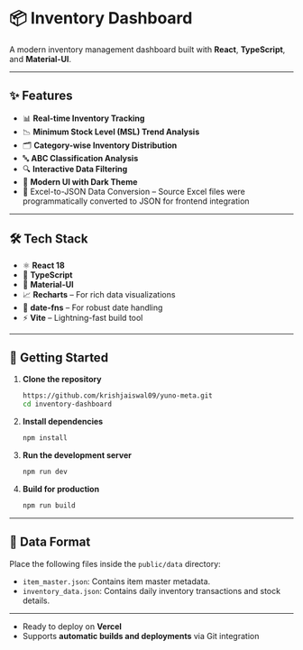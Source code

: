 # 📦 Inventory Dashboard

A modern inventory management dashboard built with **React**, **TypeScript**, and **Material-UI**.

---

## ✨ Features

* 📊 **Real-time Inventory Tracking**
* 📉 **Minimum Stock Level (MSL) Trend Analysis**
* 🗂️ **Category-wise Inventory Distribution** 
* 🔤 **ABC Classification Analysis**
* 🔍 **Interactive Data Filtering**
* 🌙 **Modern UI with Dark Theme**
* 🔄 Excel-to-JSON Data Conversion – Source Excel files were programmatically converted to JSON for frontend integration

---

## 🛠️ Tech Stack

* ⚛️ **React 18**
* 🧠 **TypeScript**
* 🎨 **Material-UI**
* 📈 **Recharts** – For rich data visualizations
* 📅 **date-fns** – For robust date handling
* ⚡ **Vite** – Lightning-fast build tool

---

## 🚀 Getting Started

1. **Clone the repository**

   ```bash
   https://github.com/krishjaiswal09/yuno-meta.git
   cd inventory-dashboard
   ```

2. **Install dependencies**

   ```bash
   npm install
   ```

3. **Run the development server**

   ```bash
   npm run dev
   ```

4. **Build for production**

   ```bash
   npm run build
   ```

---

## 📁 Data Format

Place the following files inside the `public/data` directory:

* `item_master.json`: Contains item master metadata.
* `inventory_data.json`: Contains daily inventory transactions and stock details.

---


* Ready to deploy on **Vercel**
* Supports **automatic builds and deployments** via Git integration

 
